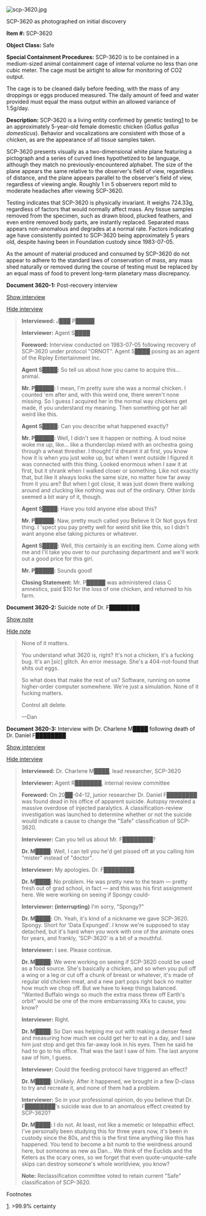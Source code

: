 ![scp-3620.jpg](http://scp-wiki.wdfiles.com/local--files/scp-3620/scp-3620.jpg)

SCP-3620 as photographed on initial discovery

**Item #:** SCP-3620

**Object Class:** Safe

**Special Containment Procedures:** SCP-3620 is to be contained in a medium-sized animal containment cage of internal volume no less than one cubic meter. The cage must be airtight to allow for monitoring of CO2 output.

The cage is to be cleaned daily before feeding, with the mass of any droppings or eggs produced measured. The daily amount of feed and water provided must equal the mass output within an allowed variance of 1.5g/day.

**Description:** SCP-3620 is a living entity confirmed by genetic testing[1](javascript:;) to be an approximately 5-year-old female domestic chicken (_Gallus gallus domesticus_). Behavior and vocalizations are consistent with those of a chicken, as are the appearance of all tissue samples taken.

SCP-3620 presents visually as a two-dimensional white plane featuring a pictograph and a series of curved lines hypothetized to be language, although they match no previously-encountered alphabet. The size of the plane appears the same relative to the observer's field of view, regardless of distance, and the plane appears parallel to the observer's field of view, regardless of viewing angle. Roughly 1 in 5 observers report mild to moderate headaches after viewing SCP-3620.

Testing indicates that SCP-3620 is physically invariant. It weighs 724.33g, regardless of factors that would normally affect mass. Any tissue samples removed from the specimen, such as drawn blood, plucked feathers, and even entire removed body parts, are instantly replaced. Separated mass appears non-anomalous and degrades at a normal rate. Factors indicating age have consistently pointed to SCP-3620 being approximately 5 years old, despite having been in Foundation custody since 1983-07-05.

As the amount of material produced and consumed by SCP-3620 do not appear to adhere to the standard laws of conservation of mass, any mass shed naturally or removed during the course of testing must be replaced by an equal mass of food to prevent long-term planetary mass discrepancy.

**Document 3620-1:** Post-recovery interview

[Show interview](javascript:;)

[Hide interview](javascript:;)

> **Interviewed:** J███ P█████
> 
> **Interviewer:** Agent S████
> 
> **Foreword:** Interview conducted on 1983-07-05 following recovery of SCP-3620 under protocol "ORNOT". Agent S████ posing as an agent of the Ripley Entertainment Inc.
> 
> **<Begin Log>**
> 
> **Agent S████:** So tell us about how you came to acquire this… animal.
> 
> **Mr. P█████:** I mean, I'm pretty sure she was a normal chicken. I counted 'em after and, with this weird one, there weren't none missing. So I guess I acquired her in the normal way chickens get made, if you understand my meaning. Then something got her all weird like this.
> 
> **Agent S████:** Can you describe what happened exactly?
> 
> **Mr. P█████:** Well, I didn't see it happen or nothing. A loud noise woke me up, like… like a thunderclap mixed with an orchestra going through a wheat thresher. I thought I'd dreamt it at first, you know how it is when you just woke up, but when I went outside I figured it was connected with this thing. Looked enormous when I saw it at first, but it shrank when I walked closer or something. Like not exactly that, but like it always looks the same size, no matter how far away from it you are? But when I got close, it was just down there walking around and clucking like nothing was out of the ordinary. Other birds seemed a bit wary of it, though.
> 
> **Agent S████:** Have you told anyone else about this?
> 
> **Mr. P█████:** Naw, pretty much called you Believe It Or Not guys first thing. I 'spect you pay pretty well for weird shit like this, so I didn't want anyone else taking pictures or whatever.
> 
> **Agent S████:** Well, this certainly is an exciting item. Come along with me and I'll take you over to our purchasing department and we'll work out a good price for this girl.
> 
> **Mr. P█████:** Sounds good!
> 
> **<End Log>**
> 
> **Closing Statement:** Mr. P█████ was administered class C amnestics, paid $10 for the loss of one chicken, and returned to his farm.

**Document 3620-2:** Suicide note of Dr. F████████

[Show note](javascript:;)

[Hide note](javascript:;)

> None of it matters.
> 
> You understand what 3620 is, right? It's not a chicken, it's a fucking bug. It's an \[_sic_\] glitch. An error message. She's a 404-not-found that shits out eggs.
> 
> So what does that make the rest of us? Software, running on some higher-order computer somewhere. We're just a simulation. None of it fucking matters.
> 
> Control alt delete.
> 
> —Dan

**Document 3620-3:** Interview with Dr. Charlene M████ following death of Dr. Daniel F████████

[Show interview](javascript:;)

[Hide interview](javascript:;)

> **Interviewed:** Dr. Charlene M████, lead researcher, SCP-3620
> 
> **Interviewer:** Agent R███████, internal review committee  
>   
> **Foreword:** On 20██-04-12, junior researcher Dr. Daniel F████████ was found dead in his office of apparent suicide. Autopsy revealed a massive overdose of injected paralytics. A classification-review investigation was launched to determine whether or not the suicide would indicate a cause to change the "Safe" classification of SCP-3620.  
>   
> **<Begin Log>**
> 
> **Interviewer:** Can you tell us about Mr. F████████?
> 
> **Dr. M████:** Well, I can tell you he'd get pissed off at you calling him "mister" instead of "doctor".
> 
> **Interviewer:** My apologies. Dr. F████████.
> 
> **Dr. M████:** No problem. He was pretty new to the team — pretty fresh out of grad school, in fact — and this was his first assignment here. We were working on seeing if Spongy could-
> 
> **Interviewer: (interrupting)** I'm sorry, "Spongy?"
> 
> **Dr. M████:** Oh. Yeah, it's kind of a nickname we gave SCP-3620. Spongy. Short for 'Data Expunged'. I know we're supposed to stay detached, but it's hard when you work with one of the animate ones for years, and frankly, 'SCP-3620' is a bit of a mouthful.
> 
> **Interviewer:** I see. Please continue.
> 
> **Dr. M████:** We were working on seeing if SCP-3620 could be used as a food source. She's basically a chicken, and so when you pull off a wing or a leg or cut off a chunk of breast or whatever, it's made of regular old chicken meat, and a new part pops right back no matter how much we chop off. But we have to keep things balanced. "Wanted Buffalo wings so much the extra mass threw off Earth's orbit" would be one of the more embarrassing XKs to cause, you know?
> 
> **Interviewer:** Right.
> 
> **Dr. M████:** So Dan was helping me out with making a denser feed and measuring how much we could get her to eat in a day, and I saw him just stop and get this far-away look in his eyes. Then he said he had to go to his office. That was the last I saw of him. The last anyone saw of him, I guess.
> 
> **Interviewer:** Could the feeding protocol have triggered an effect?
> 
> **Dr. M████:** Unlikely. After it happened, we brought in a few D-class to try and recreate it, and none of them had a problem.
> 
> **Interviewer:** So in your professional opinion, do you believe that Dr. F████████'s suicide was due to an anomalous effect created by SCP-3620?
> 
> **Dr. M████:** I do not. At least, not like a memetic or telepathic effect. I've personally been studying this for three years now, it's been in custody since the 80s, and this is the first time anything like this has happened. You tend to become a bit numb to the weirdness around here, but someone as new as Dan… We think of the Euclids and the Keters as the scary ones, so we forget that even quote-unquote-safe skips can destroy someone's whole worldview, you know?
> 
> **<End Log>**
> 
> **Note:** Reclassification committee voted to retain current "Safe" classification of SCP-3620.

Footnotes

[1](javascript:;). >99.9% certainty